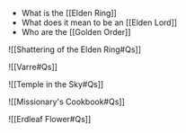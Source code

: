 - What is the [[Elden Ring]] 
- What does it mean to be an [[Elden Lord]]
- Who are the [[Golden Order]]

![[Shattering of the Elden Ring#Qs]]

![[Varre#Qs]]

![[Temple in the Sky#Qs]]

![[Missionary's Cookbook#Qs]]

![[Erdleaf Flower#Qs]]
